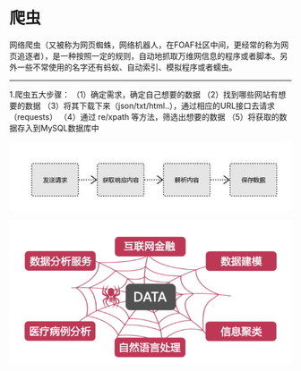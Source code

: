 
爬虫
===

网络爬虫（又被称为网页蜘蛛，网络机器人，在FOAF社区中间，更经常的称为网页追逐者），是一种按照一定的规则，自动地抓取万维网信息的程序或者脚本。另外一些不常使用的名字还有蚂蚁、自动索引、模拟程序或者蠕虫。

---

1.爬虫五大步骤：
	（1）确定需求，确定自己想要的数据
	（2）找到哪些网站有想要的数据
	（3）将其下载下来（json/txt/html..），通过相应的URL接口去请求（requests）
	（4）通过 re/xpath 等方法，筛选出想要的数据
	（5）将获取的数据存入到MySQL数据库中

![流程图](images/2.jpg)

![数据图](images/3.png)


